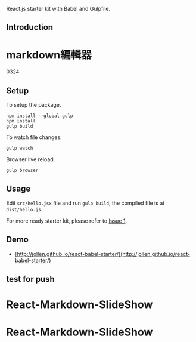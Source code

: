 React.js starter kit with Babel and Gulpfile.

## Introduction

# markdown編輯器
0324

## Setup

To setup the package.

```
npm install --global gulp
npm install
gulp build
```

To watch file changes.

```
gulp watch
```

Browser live reload.

```
gulp browser
```

## Usage

Edit ```src/hello.jsx``` file and run ```gulp build```, the compiled file is at ```dist/hello.js```.

For more ready starter kit, please refer to [Issue 1](https://github.com/jollen/react-babel-starter/issues/1).

## Demo

* [http://jollen.github.io/react-babel-starter/](http://jollen.github.io/react-babel-starter/)

## test for push
# React-Markdown-SlideShow
# React-Markdown-SlideShow
